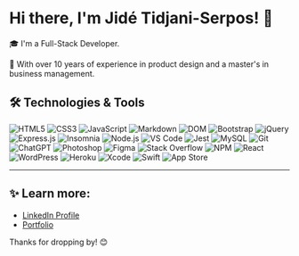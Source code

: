# Hi there, I'm Jidé Tidjani-Serpos! 👋

🎓 I'm a Full-Stack Developer.

🎨 With over 10 years of experience in product design and a master's in business management.

## 🛠️ Technologies & Tools 
![HTML5](https://img.shields.io/badge/HTML5-%23E34F26?style=for-the-badge&logo=html5&logoColor=white)
![CSS3](https://img.shields.io/badge/CSS3-%231572B6?style=for-the-badge&logo=css3&logoColor=white)
![JavaScript](https://img.shields.io/badge/JavaScript-%23F7DF1E?style=for-the-badge&logo=javascript&logoColor=black)
![Markdown](https://img.shields.io/badge/markdown-%23000000.svg?style=for-the-badge&logo=markdown&logoColor=white)
![DOM](https://img.shields.io/badge/DOM-%23000000?style=for-the-badge&logo=html5&logoColor=white)
![Bootstrap](https://img.shields.io/badge/Bootstrap-%237952B3?style=for-the-badge&logo=bootstrap&logoColor=white)
![jQuery](https://img.shields.io/badge/jQuery-%230769AD?style=for-the-badge&logo=jquery&logoColor=white)
![Express.js](https://img.shields.io/badge/express.js-%23404d59.svg?style=for-the-badge&logo=express&logoColor=%2361DAFB)
![Insomnia](https://img.shields.io/badge/Insomnia-black?style=for-the-badge&logo=insomnia&logoColor=5849BE)
![Node.js](https://img.shields.io/badge/node.js-6DA55F?style=for-the-badge&logo=node.js&logoColor=white)
![VS Code](https://img.shields.io/badge/VS%20Code-0078d7.svg?style=for-the-badge&logo=visual-studio-code&logoColor=white)
![Jest](https://img.shields.io/badge/-jest-%23C21325?style=for-the-badge&logo=jest&logoColor=white)
![MySQL](https://img.shields.io/badge/mysql-%2300f.svg?style=for-the-badge&logo=mysql&logoColor=white)
![Git](https://img.shields.io/badge/git-%23F05033.svg?style=for-the-badge&logo=git&logoColor=white)
![ChatGPT](https://img.shields.io/badge/chatGPT-74aa9c?style=for-the-badge&logo=openai&logoColor=white) 
![Photoshop](https://img.shields.io/badge/Photoshop-%2331A8FF.svg?style=for-the-badge&logo=adobe%20photoshop&logoColor=white)
![Figma](https://img.shields.io/badge/Figma-%23F24E1E.svg?style=for-the-badge&logo=figma&logoColor=white)
![Stack Overflow](https://img.shields.io/badge/-Stackoverflow-FE7A16?style=for-the-badge&logo=stack-overflow&logoColor=white)
![NPM](https://img.shields.io/badge/NPM-%23CB3837.svg?style=for-the-badge&logo=npm&logoColor=white)
![React](https://img.shields.io/badge/react-%2320232a.svg?style=for-the-badge&logo=react&logoColor=%2361DAFB)
![WordPress](https://img.shields.io/badge/WordPress-%23117AC9.svg?style=for-the-badge&logo=WordPress&logoColor=white)
![Heroku](https://img.shields.io/badge/heroku-%23430098.svg?style=for-the-badge&logo=heroku&logoColor=white)
![Xcode](https://img.shields.io/badge/Xcode-007ACC?style=for-the-badge&logo=Xcode&logoColor=white)
![Swift](https://img.shields.io/badge/swift-F54A2A?style=for-the-badge&logo=swift&logoColor=white)
![App Store](https://img.shields.io/badge/App_Store-0D96F6?style=for-the-badge&logo=app-store&logoColor=white)

---

## ✨ Learn more:

- [LinkedIn Profile](https://www.linkedin.com/in/jidetidjaniserpos/)
- [Portfolio](https://jide.onrender.com)

Thanks for dropping by! 😊
